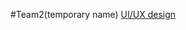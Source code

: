 #Team2(temporary name)
[UI/UX design](https://xd.adobe.com/view/2864c76a-80ee-4704-7611-53a1c43f9f7f-5e55/)